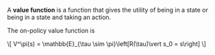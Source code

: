A **value function** is a function that gives the utility of being in a state or being in a state and taking an action.

The on-policy value function is

\\[
V^\pi(s) = \mathbb{E}_{\tau \sim \pi}\left\[R(\tau)\vert s_0 = s\right\]
\\]